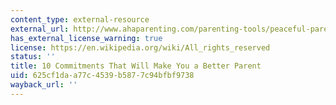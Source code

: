 ```yaml
---
content_type: external-resource
external_url: http://www.ahaparenting.com/parenting-tools/peaceful-parenting/resolutions-better-parent
has_external_license_warning: true
license: https://en.wikipedia.org/wiki/All_rights_reserved
status: ''
title: 10 Commitments That Will Make You a Better Parent
uid: 625cf1da-a77c-4539-b587-7c94bfbf9738
wayback_url: ''
---
```

